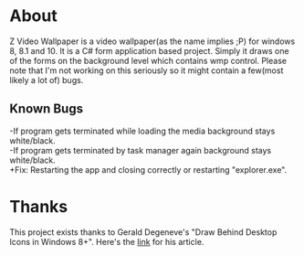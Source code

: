 # About
Z Video Wallpaper is a video wallpaper(as the name implies ;P) for windows 8, 8.1 and 10. It is a C# form application based project. Simply it draws one of the forms on the background level which contains wmp control. Please note that I'm not working on this seriously so it might contain a few(most likely a lot of) bugs.

## Known Bugs
-If program gets terminated while loading the media background stays white/black.  
-If program gets terminated by task manager again background stays white/black.  
+Fix: Restarting the app and closing correctly or restarting "explorer.exe".  

# Thanks
This project exists thanks to Gerald Degeneve's "Draw Behind Desktop Icons in Windows 8+". Here's the [link](https://www.codeproject.com/articles/856020/draw-behind-desktop-icons-in-windows) for his article.
